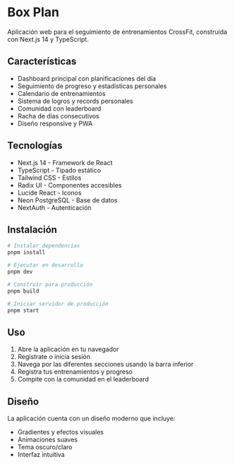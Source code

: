 # Box Plan

Aplicación web para el seguimiento de entrenamientos CrossFit, construida con Next.js 14 y TypeScript.

## Características

- Dashboard principal con planificaciones del día
- Seguimiento de progreso y estadísticas personales
- Calendario de entrenamientos
- Sistema de logros y records personales
- Comunidad con leaderboard
- Racha de días consecutivos
- Diseño responsive y PWA

## Tecnologías

- Next.js 14 - Framework de React
- TypeScript - Tipado estático
- Tailwind CSS - Estilos
- Radix UI - Componentes accesibles
- Lucide React - Iconos
- Neon PostgreSQL - Base de datos
- NextAuth - Autenticación

## Instalación

```bash
# Instalar dependencias
pnpm install

# Ejecutar en desarrollo
pnpm dev

# Construir para producción
pnpm build

# Iniciar servidor de producción
pnpm start
```

## Uso

1. Abre la aplicación en tu navegador
2. Registrate o inicia sesión
3. Navega por las diferentes secciones usando la barra inferior
4. Registra tus entrenamientos y progreso
5. Compite con la comunidad en el leaderboard

## Diseño

La aplicación cuenta con un diseño moderno que incluye:
- Gradientes y efectos visuales
- Animaciones suaves
- Tema oscuro/claro
- Interfaz intuitiva
